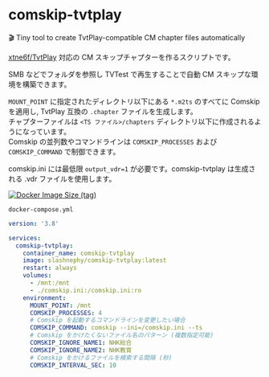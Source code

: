 # comskip-tvtplay
🎬 Tiny tool to create TvtPlay-compatible CM chapter files automatically

[xtne6f/TvtPlay](https://github.com/xtne6f/TvtPlay) 対応の CM スキップチャプターを作るスクリプトです。

SMB などでフォルダを参照し TVTest で再生することで自動 CM スキップな環境を構築できます。

`MOUNT_POINT` に指定されたディレクトリ以下にある `*.m2ts` のすべてに Comskip を適用し, TvtPlay 互換の `.chapter` ファイルを生成します。  
チャプターファイルは `<TS ファイル>/chapters` ディレクトリ以下に作成されるようになっています。  
Comskip の並列数やコマンドラインは `COMSKIP_PROCESSES` および `COMSKIP_COMMAND` で制御できます。

comskip.ini には最低限 `output_vdr=1` が必要です。comskip-tvtplay は生成される .vdr ファイルを使用します。

[![Docker Image Size (tag)](https://img.shields.io/docker/image-size/slashnephy/comskip-tvtplay/latest)](https://hub.docker.com/r/slashnephy/comskip-tvtplay)

`docker-compose.yml`

```yaml
version: '3.8'

services:
  comskip-tvtplay:
    container_name: comskip-tvtplay
    image: slashnephy/comskip-tvtplay:latest
    restart: always
    volumes:
      - /mnt:/mnt
      - ./comskip.ini:/comskip.ini:ro
    environment:
      MOUNT_POINT: /mnt
      COMSKIP_PROCESSES: 4
      # Comskip を起動するコマンドラインを変更したい場合
      COMSKIP_COMMAND: comskip --ini=/comskip.ini --ts
      # Comskip をかけたくないファイル名のパターン (複数指定可能)
      COMSKIP_IGNORE_NAME1: NHK総合
      COMSKIP_IGNORE_NAME2: NHK教育
      # Comskip をかけるファイルを検索する間隔 (秒)
      COMSKIP_INTERVAL_SEC: 10
```
